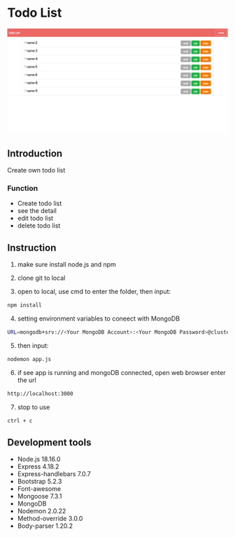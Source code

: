 # Todo List

![image](https://github.com/BlueSky0203/todo_list/blob/main/picture/todo.png)

## Introduction
Create own todo list

### Function
  - Create todo list
  - see the detail
  - edit todo list
  - delete todo list

## Instruction
1. make sure install node.js and npm

2. clone git to local

3. open to local, use cmd to enter the folder, then input:

```bash
npm install
```

4. setting environment variables to coneect with MongoDB

```bash
URL=mongodb+srv://<Your MongoDB Account>:<Your MongoDB Password>@cluster0.xxxx.xxxx.net/<Your MongoDB Table><?retryWrites=true&w=majority
```

5. then input:

```bash
nodemon app.js
```

6. if see app is running and mongoDB connected, open web browser enter the url

```bash
http://localhost:3000
```

7. stop to use

```bash
ctrl + c
```

## Development tools
  - Node.js 18.16.0
  - Express 4.18.2
  - Express-handlebars 7.0.7
  - Bootstrap 5.2.3
  - Font-awesome
  - Mongoose 7.3.1
  - MongoDB
  - Nodemon 2.0.22
  - Method-override 3.0.0
  - Body-parser 1.20.2